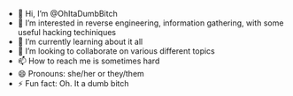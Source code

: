 - 👋 Hi, I’m @OhItaDumbBitch
- 👀 I’m interested in reverse engineering, information gathering, with some useful hacking techiniques
- 🌱 I’m currently learning about it all 
- 💞️ I’m looking to collaborate on various different topics
- 📫 How to reach me is sometimes hard
- 😄 Pronouns: she/her or they/them
- ⚡ Fun fact: Oh. It a dumb bitch

<!---
OhItaDumbBitch/OhItaDumbBitch is a ✨ special ✨ repository because its `README.md` (this file) appears on your GitHub profile.
You can click the Preview link to take a look at your changes.
--->
